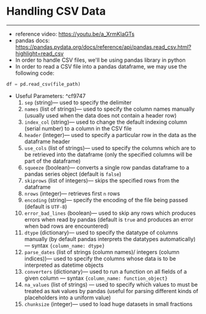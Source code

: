 # Handling CSV Data
---
- reference video: https://youtu.be/a_XrmKlaGTs
- pandas docs: https://pandas.pydata.org/docs/reference/api/pandas.read_csv.html?highlight=read_csv
- In order to handle CSV files, we'll be using pandas library in python
- In order to read a CSV file into a pandas dataframe, we may use the following code:
```python
df = pd.read_csv(file_path)
```
- Useful Parameters: ^cf9747
	1. `sep` (string)— used to specify the delimiter
	2. `names` (list of strings)— used to specify the column names manually (usually used when the data does not contain a header row)
	3. `index_col` (string)— used to change the default indexing column (serial number) to a column in the CSV file
	4. `header` (integer)— used to specify a particular row in the data as the dataframe header
	5. `use_cols` (list of strings)— used to specify the columns which are to be retrieved into the dataframe (only the specified columns will be part of the dataframe)
	6. `squeeze` (boolean)— converts a single row pandas dataframe to a pandas series object (default is `false`)
	7. `skiprows` (list of integers)— skips the specified rows from the dataframe
	8. `nrows` (integer)— retrieves first `n` rows
	9. `encoding` (string)— specify the encoding of the file being passed (default is `UTF-8`)
	10. `error_bad_lines` (boolean)— used to skip any rows which produces errors when read by pandas (default is `true` and produces an error when bad rows are encountered)
	11. `dtype` (dictionary)— used to specify the datatype of columns manually (by default pandas interprets the datatypes automatically) — syntax `{column_name: dtype}`
	12. `parse_dates` (list of strings (column names)/ integers (column indices))— used to specify the columns whose data is to be interpreted as datetime objects
	13. `converters` (dictionary)— used to run a function on all fields of a given column — syntax `{column_name: function_object}`
	14. `na_values` (list of strings) — used to specify which values to must be treated as `NaN` values by pandas (useful for parsing different kinds of placeholders into a uniform value)
	15. `chunksize` (integer)— used to load huge datasets in small fractions
